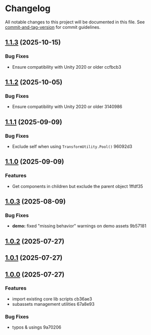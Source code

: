 # Changelog

All notable changes to this project will be documented in this file. See [commit-and-tag-version](https://github.com/absolute-version/commit-and-tag-version) for commit guidelines.

## [1.1.3](///compare/v1.1.2...v1.1.3) (2025-10-15)


### Bug Fixes

* Ensure compatibility with Unity 2020 or older ccfbcb3

## [1.1.2](///compare/v1.1.1...v1.1.2) (2025-10-05)


### Bug Fixes

* Ensure compatibility with Unity 2020 or older 3140986

## [1.1.1](///compare/v1.1.0...v1.1.1) (2025-09-09)


### Bug Fixes

* Exclude self when using `TransformUtility.Pool()` 96092d3

## [1.1.0](///compare/v1.0.3...v1.1.0) (2025-09-09)


### Features

* Get components in children but exclude the parent object 1ffdf35

## [1.0.3](///compare/v1.0.2...v1.0.3) (2025-08-09)


### Bug Fixes

* **demo:** fixed "missing behavior" warnings on demo assets 9b57181

## [1.0.2](///compare/v1.0.1...v1.0.2) (2025-07-27)

## [1.0.1](///compare/v1.0.0...v1.0.1) (2025-07-27)

## [1.0.0](///compare/v0.0.0...v1.0.0) (2025-07-27)


### Features

* import existing core lib scripts cb36ae3
* subassets management utilities 67a8e93


### Bug Fixes

* typos & usings 9a70206
